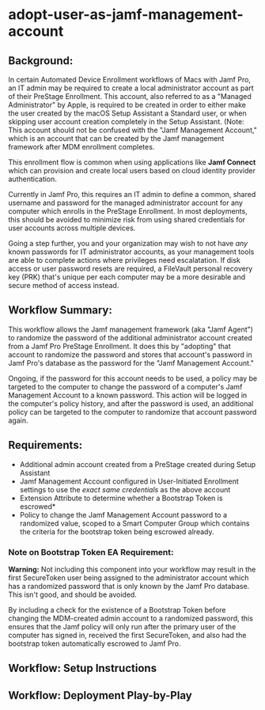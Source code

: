 # adopt-user-as-jamf-management-account

## Background:

In certain Automated Device Enrollment workflows of Macs with Jamf Pro, an IT admin may be required to create a local administrator account as part of their PreStage Enrollment. This account, also referred to as a "Managed Administrator" by Apple, is required to be created in order to either make the user created by the macOS Setup Assistant a Standard user, or when skipping user account creation completely in the Setup Assistant. (Note: This account should not be confused with the "Jamf Management Account," which is an account that can be created by the Jamf management framework after MDM enrollment completes.

This enrollment flow is common when using applications like **Jamf Connect** which can provision and create local users based on cloud identity provider authentication. 

Currently in Jamf Pro, this requires an IT admin to define a common, shared username and password for the managed administrator account for any computer which enrolls in the PreStage Enrollment. In most deployments, this should be avoided to minimize risk from using shared credentials for user accounts across multiple devices. 

Going a step further, you and your organization may wish to not have *any* known passwords for IT administrator accounts, as your management tools are able to complete actions where privileges need escalatation. If disk access or user password resets are required, a FileVault personal recovery key (PRK) that's unique per each computer may be a more desirable and secure method of access instead.

## Workflow Summary:

This workflow allows the Jamf management framework (aka "Jamf Agent") to randomize the password of the additional administrator account created from a Jamf Pro PreStage Enrollment. It does this by "adopting" that account to randomize the password and stores that account's password in Jamf Pro's database as the password for the "Jamf Management Account."

Ongoing, if the password for this account needs to be used, a policy may be targeted to the computer to change the password of a computer's Jamf Management Account to a known password. This action will be logged in the computer's policy history, and after the password is used, an additional policy can be targeted to the computer to randomize that account password again.

## Requirements:

- Additional admin account created from a PreStage created during Setup Assistant
- Jamf Management Account configured in User-Initiated Enrollment settings to use the _exact same credentials_ as the above account
- Extension Attribute to determine whether a Bootstrap Token is escrowed*
- Policy to change the Jamf Management Account password to a randomized value, scoped to a Smart Computer Group which contains the criteria for the bootstrap token being escrowed already.


### Note on Bootstrap Token EA Requirement:

**Warning:** Not including this component into your workflow may result in the first SecureToken user being assigned to the administrator account which has a randomized password that is only known by the Jamf Pro database. This isn't good, and should be avoided. 

By including a check for the existence of a Bootstrap Token before changing the MDM-created admin account to a randomized password, this ensures that the Jamf policy will only run after the primary user of the computer has signed in, received the first SecureToken, and also had the bootstrap token automatically escrowed to Jamf Pro.


## Workflow: Setup Instructions

## Workflow: Deployment Play-by-Play
